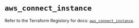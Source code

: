 # `aws_connect_instance`

Refer to the Terraform Registory for docs: [`aws_connect_instance`](https://registry.terraform.io/providers/hashicorp/aws/5.20.1/docs/resources/connect_instance).
